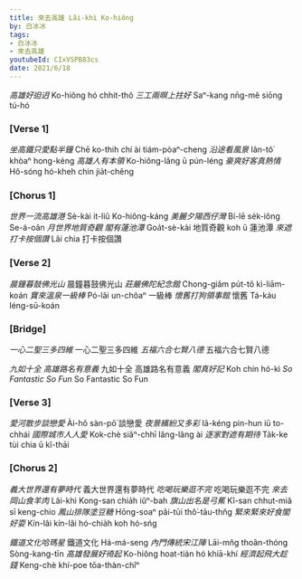 ```yaml
---
title: 來去高雄 Lâi-khì Ko-hiông
by: 白冰冰
tags:
- 白冰冰
- 來去高雄
youtubeId: CIxVSPB83cs
date: 2021/6/18
---
```


*高雄好𨑨迌*
Ko-hiông hó chhit-thô
*三工兩暝上拄好*
Saⁿ-kang nn̄g-mê siōng tú-hó

### [Verse 1]

*坐高鐵只愛點半鐘*
Chē ko-thih chí ài tiám-pòaⁿ-cheng
*沿途看風景*
Iân-tô͘ khòaⁿ hong-kéng
*高雄人有本領*
Ko-hiông-lâng ū pún-léng
*豪爽好客真熱情*
Hô-sóng hó-kheh chin jia̍t-chêng

### [Chorus 1]

*世界一流高雄港*
Sè-kài it-liû Ko-hiông-káng
*美麗夕陽西仔灣*
Bí-lē se̍k-iông Se-á-oân
*月世界地質奇觀 閣有蓮池潭*
Goa̍t-sè-kài 地質奇觀 koh ū 蓮池潭
*來遮打卡按個讚*
Lâi chia 打卡按個讚

### [Verse 2]

*晨鐘暮鼓佛光山*
晨鐘暮鼓佛光山
*莊嚴佛陀紀念館*
Chong-giâm pu̍t-tô kì-liām-koán
*寶來溫泉一級棒*
Pó-lâi un-chôaⁿ 一級棒
*懷舊打狗領事館*
懷舊 Tá-káu léng-sū-koán

### [Bridge]

*一心二聖三多四維*
一心二聖三多四維
*五福六合七賢八德*
五福六合七賢八德

*九如十全 高雄路名有意義*
九如十全 高雄路名有意義
*閣真好記*
Koh chin hó-kì
*So Fantastic So Fun*
So Fantastic So Fun

### [Verse 3]

*愛河散步談戀愛*
Ài-hô sàn-pō͘ 談戀愛
*夜景繽紛又多彩*
Iā-kéng pin-hun iū to-chhái
*國際城巿人人愛*
Kok-chè siâⁿ-chhī lâng-lâng ài
*逐家對遮有期待*
Ta̍k-ke tùi chia ū kî-thāi

### [Chorus 2]

*義大世界還有夢時代*
義大世界還有夢時代
*吃喝玩樂逛不完*
吃喝玩樂逛不完
*來去岡山食羊肉*
Lâi-khì Kong-san chia̍h iûⁿ-bah
*旗山出名是弓蕉*
Kî-san chhut-miâ sī keng-chio
*鳳山排隊塗豆糖*
Hōng-soaⁿ pâi-tūi thô͘-tāu-thn̂g
*緊來緊來好食閣好耍*
Kín-lâi kín-lâi hó-chia̍h koh hó-sńg

*鐵道文化哈瑪星*
鐵道文化 Há-má-seng
*內門傳統宋江陣*
Lāi-mn̂g thoân-thóng Sòng-kang-tīn
*高雄發展好徛起*
Ko-hiông hoat-tián hó khiā-khí
*經濟起飛大趁錢*
Keng-chè khí-poe tōa-thàn-chîⁿ
